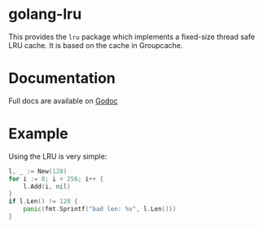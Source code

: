 # golang-lru

This provides the `lru` package which implements a fixed-size thread safe LRU
cache. It is based on the cache in Groupcache.

# Documentation

Full docs are available on
[Godoc](http://godoc.org/github.com/hashicorp/golang-lru)

# Example

Using the LRU is very simple:

```go
l, _ := New(128)
for i := 0; i < 256; i++ {
    l.Add(i, nil)
}
if l.Len() != 128 {
    panic(fmt.Sprintf("bad len: %v", l.Len()))
}
```
